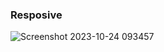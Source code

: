 ### Resposive ###

![Screenshot 2023-10-24 093457](https://github.com/Mahdi-mrasouli/pr-web2/assets/78921905/3331a8c6-2605-489a-a427-35ac692940e4)
